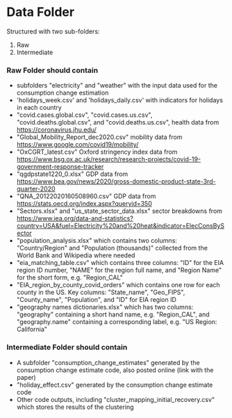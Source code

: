 # Data Folder

Structured with two sub-folders: 
1. Raw
2. Intermediate

### Raw Folder should contain
- subfolders "electricity" and "weather" with the input data used for the consumption change estimation
- 'holidays_week.csv' and 'holidays_daily.csv' with indicators for holidays in each country
- "covid.cases.global.csv", "covid.cases.us.csv", "covid.deaths.global.csv", and "covid.deaths.us.csv", health data from https://coronavirus.jhu.edu/
- "Global_Mobility_Report_dec2020.csv" mobility data from https://www.google.com/covid19/mobility/
- "OxCGRT_latest.csv" Oxford stringency index data from https://www.bsg.ox.ac.uk/research/research-projects/covid-19-government-response-tracker
- "qgdpstate1220_0.xlsx" GDP data from https://www.bea.gov/news/2020/gross-domestic-product-state-3rd-quarter-2020
- "QNA_20122020160508960.csv" GDP data from https://stats.oecd.org/index.aspx?queryid=350
- "Sectors.xlsx" and "us_state_sector_data.xlsx" sector breakdowns from https://www.iea.org/data-and-statistics?country=USA&fuel=Electricity%20and%20heat&indicator=ElecConsBySector
- "population_analysis.xlsx" which contains two columns: "Country/Region" and "Population (thousands)" collected from the World Bank and Wikipedia where needed
- "eia_matching_table.csv" which contains three columns: "ID" for the EIA region ID number, "NAME" for the region full name, and "Region Name" for the short form, e.g. "Region_CAL"
- "EIA_region_by_county_covid_orders" which contains one row for each county in the US. Key columns: "State_name", "Geo_FIPS", "County_name", "Population", and "ID" for EIA region ID
- "geography names dictionaries.xlsx" which has two columns: "geography" containing a short hand name, e.g. "Region_CAL", and "geography.name" containing a corresponding label, e.g. "US Region: California"


### Intermediate Folder should contain
- A subfolder "consumption_change_estimates" generated by the consumption change estimate code, also posted online (link with the paper)
- "holiday_effect.csv" generated by the consumption change estimate code
- Other code outputs, including "cluster_mapping_initial_recovery.csv" which stores the results of the clustering
